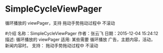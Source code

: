 # SimpleCycleViewPager
循环播放的 viewPager，支持 拖动手势拖动过程中 不滚动

#介绍
名称：SimpleCycleViewPager
作者：张云飞
日期：2015-12-04 15:24:12
描述: 循环播放的 viewPager
适用: 某些需要 循环播放 广告，主题内容，活动，新闻内容时。
支持： 拖动手势拖动过程中 不滚动
